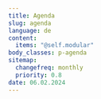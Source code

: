 ```yaml
---
title: Agenda
slug: agenda
language: de
content:
  items: "@self.modular"
body_classes: p-agenda
sitemap:
  changefreq: monthly
  priority: 0.8
date: 06.02.2024
---
```

